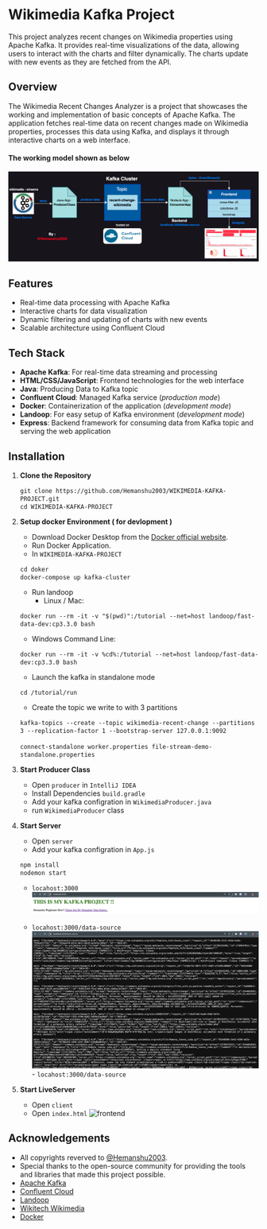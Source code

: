 
# Wikimedia Kafka Project

This project analyzes recent changes on Wikimedia properties using Apache Kafka. It provides real-time visualizations of the data, allowing users to interact with the charts and filter dynamically. The charts update with new events as they are fetched from the API.


## Overview
The Wikimedia Recent Changes Analyzer is a project that showcases the working and implementation of basic concepts of Apache Kafka. The application fetches real-time data on recent changes made on Wikimedia properties, processes this data using Kafka, and displays it through interactive charts on a web interface.

#### The working model shown as below

![working](https://github.com/Hemanshu2003/WIKIMEDIA-KAFKA-PROJECT/blob/main/client/img/wikimedia-project-working.png)

## Features
- Real-time data processing with Apache Kafka
- Interactive charts for data visualization
- Dynamic filtering and updating of charts with new events
- Scalable architecture using Confluent Cloud

## Tech Stack
- **Apache Kafka**: For real-time data streaming and processing
- **HTML/CSS/JavaScript**: Frontend technologies for the web interface
- **Java**: Producing Data to Kafka topic
- **Confluent Cloud**: Managed Kafka service (*production mode*)
- **Docker**: Containerization of the application (*development mode*)
- **Landoop**: For easy setup of Kafka environment (*development mode*)
- **Express**: Backend framework for consuming data from Kafka topic and  serving the web application

## Installation
1. **Clone the Repository**
   ```
   git clone https://github.com/Hemanshu2003/WIKIMEDIA-KAFKA-PROJECT.git
   cd WIKIMEDIA-KAFKA-PROJECT
   ```

2. **Setup docker Environment ( for devlopment )**
   - Download Docker Desktop from the [Docker official website](https://www.docker.com/).
   - Run Docker Application.
   - In `WIKIMEDIA-KAFKA-PROJECT`
   ```
   cd doker
   docker-compose up kafka-cluster
   ```
   - Run landoop
      - Linux / Mac:
   ```
   docker run --rm -it -v "$(pwd)":/tutorial --net=host landoop/fast-data-dev:cp3.3.0 bash
   ```
      - Windows Command Line:
   ```
   docker run --rm -it -v %cd%:/tutorial --net=host landoop/fast-data-dev:cp3.3.0 bash
   ```
   - Launch the kafka in standalone mode
   ```
   cd /tutorial/run
   ```
   - Create the topic we write to with 3 partitions
   ```
   kafka-topics --create --topic wikimedia-recent-change --partitions 3 --replication-factor 1 --bootstrap-server 127.0.0.1:9092

   connect-standalone worker.properties file-stream-demo-standalone.properties
   ```

3. **Start Producer Class**
   - Open `producer` in `IntelliJ IDEA`
   - Install Dependencies `build.gradle`
   - Add your kafka configration in `WikimediaProducer.java`
   - run `WikimediaProducer` class

4. **Start Server**
   - Open `server`
   - Add your kafka configration in `App.js`
   ```
   npm install
   nodemon start
   ```

   - `locahost:3000`
   ![API](https://github.com/Hemanshu2003/WIKIMEDIA-KAFKA-PROJECT/blob/main/client/img/api.png)

   - `locahost:3000/data-source`
   ![data-source](https://github.com/Hemanshu2003/WIKIMEDIA-KAFKA-PROJECT/blob/main/client/img/datasource.png)- `locahost:3000/data-source`
   

5. **Start LiveServer**
   - Open `client`
   - Open `index.html`
   ![frontend](https://github.com/Hemanshu2003/WIKIMEDIA-KAFKA-PROJECT/blob/main/client/img/frontendpng)



## Acknowledgements
- All copyrights reverved to [@Hemanshu2003](https://github.com/Hemanshu2003).
- Special thanks to the open-source community for providing the tools and libraries that made this project possible.
- [Apache Kafka](https://kafka.apache.org/)
- [Confluent Cloud](https://www.confluent.io/)
- [Landoop](https://www.lenses.io/)
- [Wikitech Wikimedia](https://wikitech.wikimedia.org/)
- [Docker](https://www.docker.com/)

